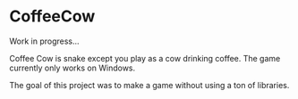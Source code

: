 # CoffeeCow
Work in progress...

Coffee Cow is snake except you play as a cow drinking coffee.
The game currently only works on Windows.

The goal of this project was to make a game without using a ton of libraries.
